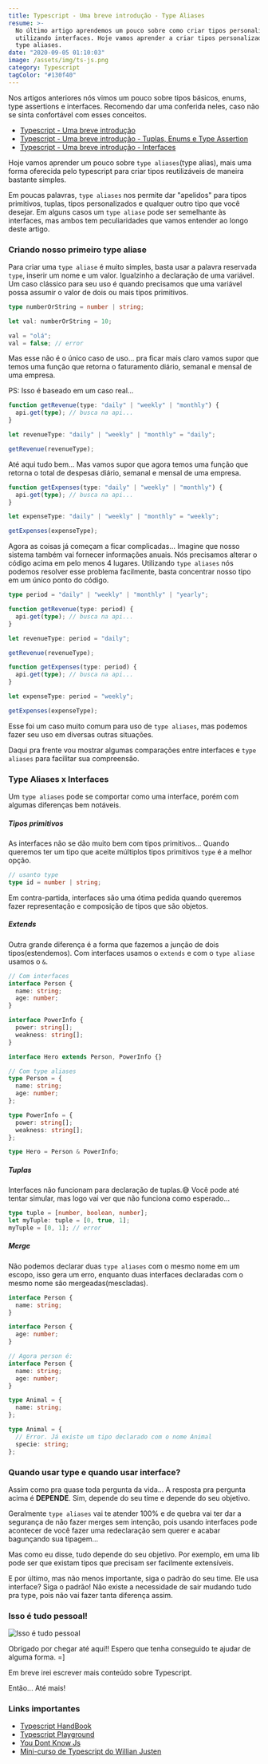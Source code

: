 ```yaml
---
title: Typescript - Uma breve introdução - Type Aliases
resume: >-
  No último artigo aprendemos um pouco sobre como criar tipos personalizados
  utilizando interfaces. Hoje vamos aprender a criar tipos personalizados usando
  type aliases.
date: "2020-09-05 01:10:03"
image: /assets/img/ts-js.png
category: Typescript
tagColor: "#130f40"
---
```


Nos artigos anteriores nós vimos um pouco sobre tipos básicos, enums, type assertions e interfaces. Recomendo dar uma conferida neles, caso não se sinta confortável com esses conceitos.

- [Typescript - Uma breve introdução](https://www.cristiano.dev/blog/2020-03-02-typescript-uma-breve-introducao)
- [Typescript - Uma breve introdução - Tuplas, Enums e Type Assertion](https://www.cristiano.dev/blog/2020-07-23-typescript-uma-breve-introducao-parte-2)
- [Typescript - Uma breve introdução - Interfaces](https://www.cristiano.dev/blog/2020-08-10-typescript-uma-breve-introducao-interfaces)

Hoje vamos aprender um pouco sobre `type aliases`(type alias), mais uma forma oferecida pelo typescript para criar tipos reutilizáveis de maneira bastante simples.

Em poucas palavras, `type aliases` nos permite dar "apelidos" para tipos primitivos, tuplas, tipos personalizados e qualquer outro tipo que você desejar. Em alguns casos um `type aliase` pode ser semelhante às interfaces, mas ambos tem peculiaridades que vamos entender ao longo deste artigo.

### Criando nosso primeiro type aliase

Para criar uma `type aliase` é muito simples, basta usar a palavra reservada `type`, inserir um nome e um valor. Igualzinho a declaração de uma variável. Um caso clássico para seu uso é quando precisamos que uma variável possa assumir o valor de dois ou mais tipos primitivos.

```typescript
type numberOrString = number | string;

let val: numberOrString = 10;

val = "olá";
val = false; // error
```

Mas esse não é o único caso de uso... pra ficar mais claro vamos supor que temos uma função que retorna o faturamento diário, semanal e mensal de uma empresa.

PS: Isso é baseado em um caso real...

```typescript
function getRevenue(type: "daily" | "weekly" | "monthly") {
  api.get(type); // busca na api...
}

let revenueType: "daily" | "weekly" | "monthly" = "daily";

getRevenue(revenueType);
```

Até aqui tudo bem... Mas vamos supor que agora temos uma função que retorna o total de despesas diário, semanal e mensal de uma empresa.

```typescript
function getExpenses(type: "daily" | "weekly" | "monthly") {
  api.get(type); // busca na api...
}

let expenseType: "daily" | "weekly" | "monthly" = "weekly";

getExpenses(expenseType);
```

Agora as coisas já começam a ficar complicadas... Imagine que nosso sistema também vai fornecer informações anuais. Nós precisamos alterar o código acima em pelo menos 4 lugares. Utilizando `type aliases` nós podemos resolver esse problema facilmente, basta concentrar nosso tipo em um único ponto do código.

```typescript
type period = "daily" | "weekly" | "monthly" | "yearly";

function getRevenue(type: period) {
  api.get(type); // busca na api...
}

let revenueType: period = "daily";

getRevenue(revenueType);

function getExpenses(type: period) {
  api.get(type); // busca na api...
}

let expenseType: period = "weekly";

getExpenses(expenseType);
```

Esse foi um caso muito comum para uso de `type aliases`, mas podemos fazer seu uso em diversas outras situações.

Daqui pra frente vou mostrar algumas comparações entre interfaces e `type aliases` para facilitar sua compreensão.

### Type Aliases x Interfaces

Um `type aliases` pode se comportar como uma interface, porém com algumas diferenças bem notáveis.

##### Tipos primitivos

As interfaces não se dão muito bem com tipos primitivos... Quando queremos ter um tipo que aceite múltiplos tipos primitivos `type` é a melhor opção.

```typescript
// usanto type
type id = number | string;
```

Em contra-partida, interfaces são uma ótima pedida quando queremos fazer representação e composição de tipos que são objetos.

##### Extends

Outra grande diferença é a forma que fazemos a junção de dois tipos(estendemos). Com interfaces usamos o `extends` e com o `type aliase` usamos o `&`.

```typescript
// Com interfaces
interface Person {
  name: string;
  age: number;
}

interface PowerInfo {
  power: string[];
  weakness: string[];
}

interface Hero extends Person, PowerInfo {}

// Com type aliases
type Person = {
  name: string;
  age: number;
};

type PowerInfo = {
  power: string[];
  weakness: string[];
};

type Hero = Person & PowerInfo;
```

##### Tuplas

Interfaces não funcionam para declaração de tuplas.😅 Você pode até tentar simular, mas logo vai ver que não funciona como esperado...

```typescript
type tuple = [number, boolean, number];
let myTuple: tuple = [0, true, 1];
myTuple = [0, 1]; // error
```

##### Merge

Não podemos declarar duas `type aliases` com o mesmo nome em um escopo, isso gera um erro, enquanto duas interfaces declaradas com o mesmo nome são mergeadas(mescladas).

```typescript
interface Person {
  name: string;
}

interface Person {
  age: number;
}

// Agora person é:
interface Person {
  name: string;
  age: number;
}

type Animal = {
  name: string;
};

type Animal = {
  // Error. Já existe um tipo declarado com o nome Animal
  specie: string;
};
```

### Quando usar type e quando usar interface?

Assim como pra quase toda pergunta da vida... A resposta pra pergunta acima é **DEPENDE**. Sim, depende do seu time e depende do seu objetivo.

Geralmente `type aliases` vai te atender 100% e de quebra vai ter dar a segurança de não fazer merges sem intenção, pois usando interfaces pode acontecer de você fazer uma redeclaração sem querer e acabar bagunçando sua tipagem...

Mas como eu disse, tudo depende do seu objetivo. Por exemplo, em uma lib pode ser que existam tipos que precisam ser facilmente extensíveis.

E por último, mas não menos importante, siga o padrão do seu time. Ele usa interface? Siga o padrão! Não existe a necessidade de sair mudando tudo pra type, pois não vai fazer tanta diferença assim.

### Isso é tudo pessoal!

![Isso é tudo pessoal](https://i.pinimg.com/originals/2a/82/1e/2a821ee45ca3cbc384c0b70f730248ae.gif)

Obrigado por chegar até aqui!! Espero que tenha conseguido te ajudar de alguma forma. =]

Em breve irei escrever mais conteúdo sobre Typescript.

Então... Até mais!

### Links importantes

- [Typescript HandBook](https://www.typescriptlang.org/v2/docs/handbook/basic-types.html)
- [Typescript Playground](https://www.typescriptlang.org/play/index.html)
- [You Dont Know Js](https://github.com/getify/You-Dont-Know-JS)
- [Mini-curso de Typescript do Willian Justen](https://www.youtube.com/playlist?list=PLlAbYrWSYTiPanrzauGa7vMuve7_vnXG_)
